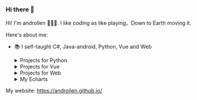 ### Hi there 👋

<!--
**androllen/androllen** is a ✨ _special_ ✨ repository because its `README.md` (this file) appears on your GitHub profile.

Here are some ideas to get you started:

- 🔭 I’m currently working on ...
- 🌱 I’m currently learning ...
- 👯 I’m looking to collaborate on ...
- 🤔 I’m looking for help with ...
- 💬 Ask me about ...
- 📫 How to reach me: ...
- 😅 Pronouns: ...
- ⚡ Fun fact: ...
- 📷 camera
- 😄 smile
- ❤️ heart
-->


Hi! I'm androllen 🙋🏽‍♂️. I like coding as like playing，Down to Earth moving it. 

Here's about me:

- 📚 I self-taught C#, Java-android, Python, Vue and Web

  <details>
    <summary>Projects for Python</summary>
  
  [![ReadMe Card](https://github-readme-stats.vercel.app/api/pin/?username=androllen&repo=demoDjango)](https://github.com/androllen/demoDjango)
  [![ReadMe Card](https://github-readme-stats.vercel.app/api/pin/?username=androllen&repo=djangoShare)](https://github.com/androllen/djangoShare)
  
  </details>


  <details>
    <summary>Projects for Vue</summary>

  [![ReadMe Card](https://github-readme-stats.vercel.app/api/pin/?username=androllen&repo=sqlitejs)](https://github.com/androllen/sqlitejs)
  [![ReadMe Card](https://github-readme-stats.vercel.app/api/pin/?username=androllen&repo=svga-vue)](https://github.com/androllen/svga-vue)
  [![ReadMe Card](https://github-readme-stats.vercel.app/api/pin/?username=androllen&repo=layout-ui)](https://github.com/androllen/layout-ui)
  
  </details>
  
  <details>
    <summary>Projects for Web</summary>

  [![ReadMe Card](https://github-readme-stats.vercel.app/api/pin/?username=androllen&repo=AnWorker)](https://github.com/androllen/AnWorker)
  
  </details>
    

  <details>
    <summary>My Echarts</summary>
  
  [![androllen's github stats](https://github-readme-stats.vercel.app/api?username=androllen)](https://github.com/androllen/github-readme-stats)

  [![Top Langs](https://github-readme-stats.vercel.app/api/top-langs/?username=androllen&layout=compact)](https://github.com/androllen/github-readme-stats)

  </details>





My website: https://androllen.github.io/

